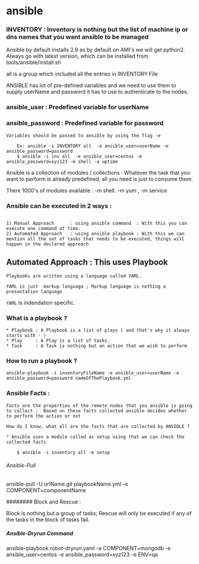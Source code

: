 # ansible


### INVENTORY : Inventory is nothing but the list of machine ip or dns names that you want ansible to be managed

Ansible by default installs 2.9 as by default on AMI's we will get python2.
Always go with latest version, which can be installed from tools/ansible/install.sh 

all is a group which included all the entries in INVENTORY File

ANSIBLE has lot of pre-defined variables and we need to use them to supply userName and password it has to use to authenticate to the nodes.
 
### ansible_user     : Predefined variable for userName 
### ansible_password : Predefined variable for password  

```
Variables should be passed to ansible by using the flag -e 
    
    Ex: ansible -i INVENTORY all  -e ansible_user=userName -e ansible_password=password 
    $ ansible -i inv all  -e ansible_user=centos -e ansible_password=xyz123 -m shell -a uptime

```

Ansible is a collection of modules / collections : Whatever the task that you want to perform is already predefined, all you need is just to consume them.

There 1000's of modules available : -m shell.  -m yum , -m service


### Ansible can be executed in 2 ways : 

```

1) Manual Approach      : using ansible command  : With this you can execute one command at time.
2) Automated Approach   : using ansible playbook : With this we can mention all the set of tasks that needs to be executed, things will happen in the declared approach 

```

## Automated Approach : This uses Playbook 

```
Playbooks are written using a language called YAML.

YAML is just  markup languaga ; Markup language is nothing a presentation language

```

`YAML` is indendation specific.


### What is a playbook ?

```
* Playbook : A Playbook is a list of plays ( and that's why it always starts with - )
* Play     : A Play is a list of tasks.
* Task     : A Task is nothing but an action that we wish to perform

```

### How to run a playbook ?

```
ansible-playbook -i inventoryFileName -e ansible_user=userName -e ansible_password=password nameOfThePlaybook.yml 

```

### Ansible Facts :

```
Facts are the properties of the remote nodes that you ansible is going to collect ;  Based on these facts collected ansible decides whether to perform the action or not 

How do I know, what all are the facts that are collected by ANSIBLE ?

* Ansible uses a module called as setup using that we can check the collected facts 

    $ ansible -i inventory all -m setup 

```

######  Ansible-Pull

ansible-pull -U urlName.git playbookName.yml -e COMPONENT=componentName

######## Block and Rescue :

Block is nothing but a group of tasks; Rescue will only be executed if any of the tasks in the block of tasks fail.

##### Ansible-Dryrun Command
ansible-playbook robot-dryrun.yaml -e COMPONENT=mongodb -e ansible_user=centos -e ansible_password=xyz123 -e ENV=qa


